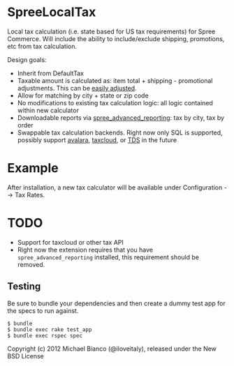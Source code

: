 SpreeLocalTax
=============

Local tax calculation (i.e. state based for US tax requirements) for Spree Commerce.
Will include the ability to include/exclude shipping, promotions, etc from tax calculation. 

Design goals:  

* Inherit from DefaultTax
* Taxable amount is calculated as: item total + shipping - promotional adjustments.
  This can be [easily adjusted](https://github.com/iloveitaly/spree_local_tax/blob/master/app/models/spree/calculator/local_tax.rb#L33).
* Allow for matching by city + state or zip code
* No modifications to existing tax calculation logic: all logic contained within new calculator
* Downloadable reports via [spree_advanced_reporting](http://github.com/iloveitaly/spree_advanced_reporting): tax by city, tax by order
* Swappable tax calculation backends. Right now only SQL is supported,
  possibly support [avalara](http://www.avalara.com/products/sdk), [taxcloud](https://taxcloud.net/default.aspx), or [TDS](http://www.taxdatasystems.com) in the future

Example
=======

After installation, a new tax calculator will be available under Configuration --> Tax Rates.

TODO
====

* Support for taxcloud or other tax API
* Right now the extension requires that you have `spree_advanced_reporting` installed, this requirement should be removed.

Testing
-------

Be sure to bundle your dependencies and then create a dummy test app for the specs to run against.

    $ bundle
    $ bundle exec rake test_app
    $ bundle exec rspec spec

Copyright (c) 2012 Michael Bianco (@iloveitaly), released under the New BSD License
